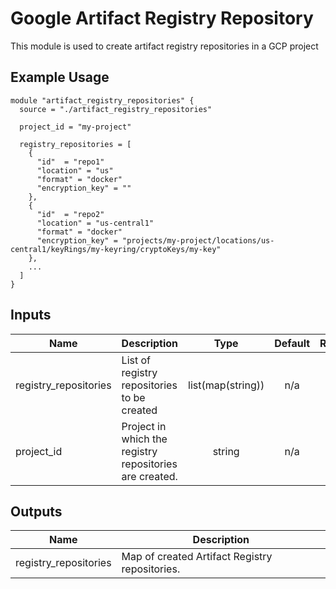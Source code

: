 # Google Artifact Registry Repository

This module is used to create artifact registry repositories in a GCP project

## Example Usage
```
module "artifact_registry_repositories" {
  source = "./artifact_registry_repositories"

  project_id = "my-project"

  registry_repositories = [
    {
      "id"  = "repo1"
      "location" = "us"
      "format" = "docker"
      "encryption_key" = ""
    },
    {
      "id"  = "repo2"
      "location" = "us-central1"
      "format" = "docker"
      "encryption_key" = "projects/my-project/locations/us-central1/keyRings/my-keyring/cryptoKeys/my-key"
    },
    ...
  ]
}
```


<!-- BEGINNING OF PRE-COMMIT-TERRAFORM DOCS HOOK -->
## Inputs

| Name | Description | Type | Default | Required |
|------|-------------|:----:|:-----:|:-----:|
| registry\_repositories | List of registry repositories to be created | list(map(string)) | n/a | yes |
| project\_id | Project in which the registry repositories are created. | string | n/a | yes |

## Outputs

| Name | Description |
|------|-------------|
| registry\_repositories | Map of created Artifact Registry repositories. |

<!-- END OF PRE-COMMIT-TERRAFORM DOCS HOOK -->
